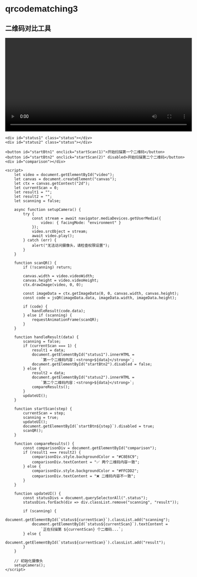 # qrcodematching3
<!DOCTYPE html>
<html lang="zh">
<head>
    <meta charset="UTF-8">
    <meta name="viewport" content="width=device-width, initial-scale=1.0">
    <title>二维码对比工具</title>
    <script src="https://cdn.jsdelivr.net/npm/jsqr@1.4.0/dist/jsQR.min.js"></script>
    <style>
        body {
            font-family: Arial, sans-serif;
            max-width: 600px;
            margin: 0 auto;
            padding: 20px;
        }
        #preview {
            width: 100%;
            height: 300px;
            background: #333;
            position: relative;
        }
        .status {
            padding: 10px;
            margin: 10px 0;
            border-radius: 5px;
        }
        .scanning {
            background: #e3f2fd;
        }
        .result {
            background: #e8f5e9;
        }
        button {
            padding: 12px 24px;
            font-size: 16px;
            margin: 5px;
            background: #2196F3;
            color: white;
            border: none;
            border-radius: 4px;
            cursor: pointer;
        }
        #comparison {
            font-size: 18px;
            font-weight: bold;
            margin: 20px 0;
            padding: 15px;
            text-align: center;
        }
    </style>
</head>
<body>
    <h2>二维码对比工具</h2>
    <div id="preview">
        <video id="video" playsinline style="width: 100%;"></video>
    </div>
    
    <div id="status1" class="status"></div>
    <div id="status2" class="status"></div>
    
    <button id="startBtn1" onclick="startScan(1)">开始扫描第一个二维码</button>
    <button id="startBtn2" onclick="startScan(2)" disabled>开始扫描第二个二维码</button>
    <div id="comparison"></div>

    <script>
        let video = document.getElementById("video");
        let canvas = document.createElement("canvas");
        let ctx = canvas.getContext("2d");
        let currentScan = 0;
        let result1 = "";
        let result2 = "";
        let scanning = false;

        async function setupCamera() {
            try {
                const stream = await navigator.mediaDevices.getUserMedia({ 
                    video: { facingMode: "environment" } 
                });
                video.srcObject = stream;
                await video.play();
            } catch (err) {
                alert("无法访问摄像头，请检查权限设置");
            }
        }

        function scanQR() {
            if (!scanning) return;
            
            canvas.width = video.videoWidth;
            canvas.height = video.videoHeight;
            ctx.drawImage(video, 0, 0);
            
            const imageData = ctx.getImageData(0, 0, canvas.width, canvas.height);
            const code = jsQR(imageData.data, imageData.width, imageData.height);
            
            if (code) {
                handleResult(code.data);
            } else if (scanning) {
                requestAnimationFrame(scanQR);
            }
        }

        function handleResult(data) {
            scanning = false;
            if (currentScan === 1) {
                result1 = data;
                document.getElementById("status1").innerHTML = 
                    `第一个二维码内容：<strong>${data}</strong>`;
                document.getElementById("startBtn2").disabled = false;
            } else {
                result2 = data;
                document.getElementById("status2").innerHTML = 
                    `第二个二维码内容：<strong>${data}</strong>`;
                compareResults();
            }
            updateUI();
        }

        function startScan(step) {
            currentScan = step;
            scanning = true;
            updateUI();
            document.getElementById(`startBtn${step}`).disabled = true;
            scanQR();
        }

        function compareResults() {
            const comparisonDiv = document.getElementById("comparison");
            if (result1 === result2) {
                comparisonDiv.style.backgroundColor = "#C8E6C9";
                comparisonDiv.textContent = "✅ 两个二维码内容一致";
            } else {
                comparisonDiv.style.backgroundColor = "#FFCDD2";
                comparisonDiv.textContent = "❌ 二维码内容不一致";
            }
        }

        function updateUI() {
            const statusDivs = document.querySelectorAll(".status");
            statusDivs.forEach(div => div.classList.remove("scanning", "result"));
            
            if (scanning) {
                document.getElementById(`status${currentScan}`).classList.add("scanning");
                document.getElementById(`status${currentScan}`).textContent = 
                    `正在扫描第 ${currentScan} 个二维码...`;
            } else {
                document.getElementById(`status${currentScan}`).classList.add("result");
            }
        }

        // 初始化摄像头
        setupCamera();
    </script>
</body>
</html>
